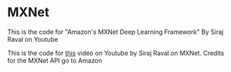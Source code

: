 # MXNet
This is the code for "Amazon's MXNet Deep Learning Framework" By Siraj Raval on Youtube


This is the code for [this](https://youtu.be/DSNvm29kIAo) video on Youtube by Siraj Raval on MXNet. Credits for the MXNet API go to Amazon 
